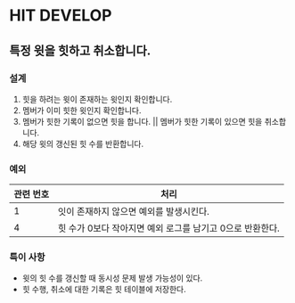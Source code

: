 # HIT DEVELOP

## 특정 윗을 힛하고 취소합니다.

### 설계

1. 힛을 하려는 윗이 존재하는 윗인지 확인합니다.
2. 멤버가 이미 힛한 윗인지 확인합니다.
3. 멤버가 힛한 기록이 없으면 힛을 합니다. || 멤버가 힛한 기록이 있으면 힛을 취소합니다.
4. 해당 윗의 갱신된 힛 수를 반환합니다.

### 예외

| 관련 번호 | 처리                                 |
|-------|------------------------------------|
| 1     | 잇이 존재하지 않으면 예외를 발생시킨다.             |
| 4     | 힛 수가 0보다 작아지면 예외 로그를 남기고 0으로 반환한다. |

### 특이 사항

- 윗의 힛 수를 갱신할 때 동시성 문제 발생 가능성이 있다.
- 힛 수행, 취소에 대한 기록은 힛 테이블에 저장한다.
